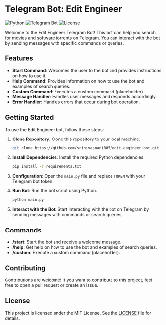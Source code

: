 # Telegram Bot: Edit Engineer

![Python](https://img.shields.io/badge/Python-3.9-blue)
![Telegram Bot](https://img.shields.io/badge/Telegram%20Bot-Edit%20Engineer-blue)
![License](https://img.shields.io/badge/License-MIT-green)

Welcome to the Edit Engineer Telegram Bot! This bot can help you search for movies and software torrents on Telegram. You can interact with the bot by sending messages with specific commands or queries.

## Features

- **Start Command**: Welcomes the user to the bot and provides instructions on how to use it.
- **Help Command**: Provides information on how to use the bot and examples of search queries.
- **Custom Command**: Executes a custom command (placeholder).
- **Message Handler**: Handles user messages and responds accordingly.
- **Error Handler**: Handles errors that occur during bot operation.

## Getting Started

To use the Edit Engineer bot, follow these steps:

1. **Clone Repository**: Clone this repository to your local machine.

    ```bash
    git clone https://github.com/srinivasnani005/edit-engineer-bot.git
    ```

2. **Install Dependencies**: Install the required Python dependencies.

    ```bash
    pip install -r requirements.txt
    ```

3. **Configuration**: Open the `main.py` file and replace `TOKEN` with your Telegram bot token.

4. **Run Bot**: Run the bot script using Python.

    ```bash
    python main.py
    ```

5. **Interact with the Bot**: Start interacting with the bot on Telegram by sending messages with commands or search queries.

## Commands

- **/start**: Start the bot and receive a welcome message.
- **/help**: Get help on how to use the bot and examples of search queries.
- **/custom**: Execute a custom command (placeholder).

## Contributing

Contributions are welcome! If you want to contribute to this project, feel free to open a pull request or create an issue.

## License

This project is licensed under the MIT License. See the [LICENSE](LICENSE) file for details.
